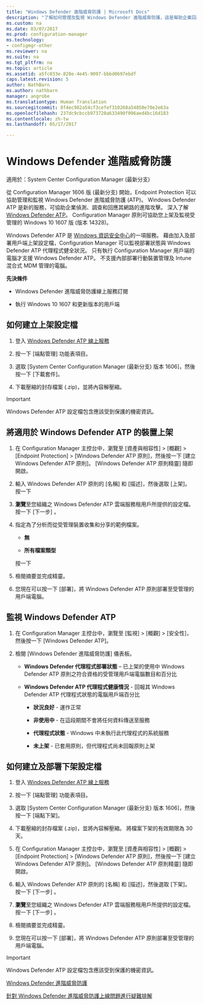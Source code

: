```yaml
---
title: "Windows Defender 進階威脅防護 | Microsoft Docs"
description: "了解如何管理及監視 Windows Defender 進階威脅防護，這是幫助企業回應進階攻擊的新服務。"
ms.custom: na
ms.date: 03/07/2017
ms.prod: configuration-manager
ms.technology:
- configmgr-other
ms.reviewer: na
ms.suite: na
ms.tgt_pltfrm: na
ms.topic: article
ms.assetid: a5fc033e-828e-4e45-9097-bbbd0697ebdf
caps.latest.revision: 5
author: NathBarn
ms.author: nathbarn
manager: angrobe
ms.translationtype: Human Translation
ms.sourcegitcommit: 8f4ec982a54cf3cefef310268a54850e70e2e63a
ms.openlocfilehash: 237dc9cbccb973720a633490f096aed4bc16d183
ms.contentlocale: zh-tw
ms.lasthandoff: 05/17/2017

---
```

# <a name="windows-defender-advanced-threat-protection"></a>Windows Defender 進階威脅防護

適用於：System Center Configuration Manager (最新分支)

從 Configuration Manager 1606 版 (最新分支) 開始，Endpoint Protection 可以協助管理和監視 Windows Defender 進階威脅防護 (ATP)。 Windows Defender ATP 是新的服務，可協助企業偵測、調查和回應其網路的進階攻擊。  深入了解 [Windows Defender ATP](http://aka.ms/technet-wdatp)。 Configuration Manager 原則可協助您上架及監視受管理的 Windows 10 1607 版 (版本 14328)。

Windows Defender ATP 是 [Windows 資訊安全中心](https://securitycenter.windows.com)的一項服務。 藉由加入及部署用戶端上架設定檔，Configuration Manager 可以監視部署狀態與 Windows Defender ATP 代理程式健全狀況。 只有執行 Configuration Manager 用戶端的電腦才支援 Windows Defender ATP。 不支援內部部署行動裝置管理及 Intune 混合式 MDM 管理的電腦。

 **先決條件**  

-   Windows Defender 進階威脅防護線上服務訂閱  

-   執行 Windows 10 1607 和更新版本的用戶端  

## <a name="how-to-create-an-onboarding-configuration-file"></a>如何建立上架設定檔  

 1.  登入 [Windows Defender ATP 線上服務](https://securitycenter.windows.com/)   

 2.  按一下 [端點管理] 功能表項目。  

 3.  選取 [System Center Configuration Manager (最新分支) 版本 1606]，然後按一下 [下載套件]。  

 4.  下載壓縮的封存檔案 (.zip)，並將內容解壓縮。

> [!IMPORTANT]
> Windows Defender ATP 設定檔包含應該受到保護的機密資訊。

## <a name="onboard-devices-for-windows-defender-atp"></a>將適用於 Windows Defender ATP 的裝置上架  

1.  在 Configuration Manager 主控台中，瀏覽至 [資產與相容性] > [概觀] > [Endpoint Protection] > [Windows Defender ATP 原則]，然後按一下 [建立 Windows Defender ATP 原則]。 [Windows Defender ATP 原則精靈] 隨即開啟。  

2.  輸入 Windows Defender ATP 原則的 [名稱] 和 [描述]，然後選取 [上架]。 按一下    

3.  **瀏覽**至您組織之 Windows Defender ATP 雲端服務租用戶所提供的設定檔。 按一下 [下一步] 。  

4.  指定為了分析而從受管理裝置收集和分享的範例檔案。  

    -   **無**   

    -   **所有檔案類型**  

     按一下    

5.  檢閱摘要並完成精靈。  

6.  您現在可以按一下 [部署]，將 Windows Defender ATP 原則部署至受管理的用戶端電腦。  

## <a name="monitor-windows-defender-atp"></a>監視 Windows Defender ATP  

1.  在 Configuration Manager 主控台中，瀏覽至 [監視] > [概觀] > [安全性]，然後按一下 [Windows Defender ATP]。  

2.  檢閱 [Windows Defender 進階威脅防護] 儀表板。  

    -   **Windows Defender 代理程式部署狀態** – 已上架的使用中 Windows Defender ATP 原則之符合資格的受管理用戶端電腦數目和百分比  

    -   **Windows Defender ATP 代理程式健康情況** - 回報其 Windows Defender ATP 代理程式狀態的電腦用戶端百分比  

        -   **狀況良好** - 運作正常  

        -   **非使用中** - 在這段期間不會將任何資料傳送至服務  

        -   **代理程式狀態** - Windows 中未執行此代理程式的系統服務  

        -   **未上架** - 已套用原則，但代理程式尚未回報原則上架  


## <a name="how-to-create-and-deploy-an-offboarding-configuration-file"></a>如何建立及部署下架設定檔  

1.  登入 [Windows Defender ATP 線上服務](https://securitycenter.windows.com/)   

2.  按一下 [端點管理] 功能表項目。  

3.  選取 [System Center Configuration Manager (最新分支) 版本 1606]，然後按一下 [端點下架]。  

4.  下載壓縮的封存檔案 (.zip)，並將內容解壓縮。 將檔案下架的有效期限為 30 天。

5.  在 Configuration Manager 主控台中，瀏覽至 [資產與相容性] > [概觀] > [Endpoint Protection] > [Windows Defender ATP 原則]，然後按一下 [建立 Windows Defender ATP 原則]。 [Windows Defender ATP 原則精靈] 隨即開啟。  

6.  輸入 Windows Defender ATP 原則的 [名稱] 和 [描述]，然後選取 [下架]。 按一下 [下一步] 。  

7.  **瀏覽**至您組織之 Windows Defender ATP 雲端服務租用戶所提供的設定檔。 按一下 [下一步] 。  

8.  檢閱摘要並完成精靈。  

9.  您現在可以按一下 [部署]，將 Windows Defender ATP 原則部署至受管理的用戶端電腦。  

> [!IMPORTANT]
> Windows Defender ATP 設定檔包含應該受到保護的機密資訊。

[Windows Defender 進階威脅防護](https://technet.microsoft.com/itpro/windows/keep-secure/windows-defender-advanced-threat-protection)

[針對 Windows Defender 進階威脅防護上線問題進行疑難排解](https://technet.microsoft.com/itpro/windows/keep-secure/troubleshoot-onboarding-windows-defender-advanced-threat-protection)

